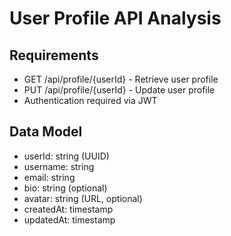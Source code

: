 # User Profile API Analysis

## Requirements
- GET /api/profile/{userId} - Retrieve user profile
- PUT /api/profile/{userId} - Update user profile
- Authentication required via JWT

## Data Model
- userId: string (UUID)
- username: string
- email: string
- bio: string (optional)
- avatar: string (URL, optional)
- createdAt: timestamp
- updatedAt: timestamp